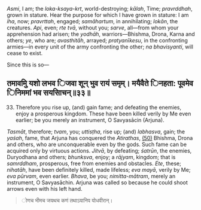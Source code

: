 *Asmi*, I am; the *loka-ksaya-krt*, world-destroying; *kālah*, Time; *pravrddhah*, grown in stature. Hear the purpose for which I have grown in stature: I am *iha*, now; *pravrttah*, engaged; *samāhartum*, in annihilating; *lokān*, the creatures. *Api*, even; *rte tvā*, without you; *sarve*, all—from whom your apprehension had arisen; the *yodhāh*, warriors—Bhishma, Drona, Karna and others; *ye*, who are; *avasthitāh*, arrayed; *pratyanīkesu*, in the confronting armies—in every unit of the army confronting the other; *na bhavisyanti*, will cease to exist.

Since this is so—

## तमावमुि यशो लभव िजवा शून् भुव रायं समृम्। मयैवैते िनहता: पूवमेव िनिममां भव सयसािचन्॥३३॥

33. Therefore you rise up, (and) gain fame; and defeating the enemies, enjoy a prosperous kingdom. These have been killed verily by Me even earlier; be you merely an instrument, O Savyasācin (Arjuna).

*Tasmāt*, therefore; *tvam*, you; *uttisṭha*, rise up; (and) *labhasva*, gain; the *yaśah*, fame, that Arjuna has conquered the *Atirathas*, [\(50\)](#page--1-0) Bhishma, Drona and others, who are unconquerable even by the gods. Such fame can be acquired only by virtuous actions. *Jitvā*, by defeating; *śatrūn*, the enemies, Duryodhana and others; *bhunksva*, enjoy; a *rājyam*, kingdom; that is *samrddham*, prosperous, free from enemies and obstacles. *Ete*, these; *nihatāh*, have been definitely killed, made lifeless; *eva mayā*, verily by Me; *eva pūrvam*, even earlier. *Bhava*, be you; *nimitta-mātram*, merely an instrument, O Savyasāchin. Arjuna was called so because he could shoot arrows even with his left hand.

> ोणच भीमच जयथच कणं तथाऽयानिप योधवीरान्।